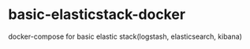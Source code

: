 # basic-elasticstack-docker
docker-compose for basic elastic stack(logstash, elasticsearch, kibana)
